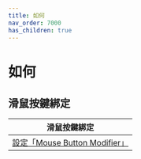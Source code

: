 ```yaml
---
title: 如何
nav_order: 7000
has_children: true
---
```



# 如何


## 滑鼠按鍵綁定

| 滑鼠按鍵綁定 |
| ------- |
| [設定「Mouse Button Modifier」](https://samwhelp.github.io/note-about-ultramarine-lxqt/read/howto/config-mouse-button-modifier.html) |
